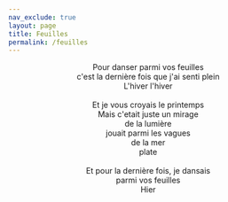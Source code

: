 ```yaml
---
nav_exclude: true
layout: page
title: Feuilles
permalink: /feuilles
---
```



<p align="center">
Pour danser parmi vos feuilles </br>
c'est la dernière fois que j'ai senti plein </br>
L'hiver l'hiver </br>
 </br>
Et je vous croyais le printemps </br>
Mais c'etait juste un mirage </br>
de la lumière </br>
jouait parmi les vagues </br>
de la mer </br>
plate </br>
 </br>
Et pour la dernière fois, je dansais  </br>
parmi vos feuilles </br>
Hier </br>
</p>
